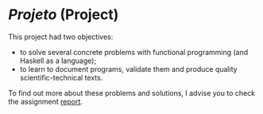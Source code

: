# *Projeto* (Project)

This project had two objectives:

- to solve several concrete problems with functional programming (and Haskell as a language);
- to learn to document programs, validate them and produce quality scientific-technical texts.

To find out more about these problems and solutions, I advise you to check the assignment [report](cp1819t.pdf).

